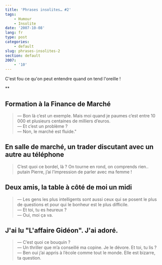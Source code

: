```yaml
---
title: 'Phrases insolites… #2'
tags:
    - Humour
    - Insolite
date: '2007-10-08'
lang: fr
type: post
categories:
    - default
slug: phrases-insolites-2
section: default
2007:
    - '10'
---
```


C'est fou ce qu'on peut entendre quand on tend l'oreille&nbsp;!

**<!-- more -->

## Formation à la Finance de Marché

> — Bon là c’est un exemple. Mais moi quand je paumes c’est entre 10 000 et plusieurs centaines de milliers d’euros.  
> — Et c’est un problème&nbsp;?  
> — Non, le marché est fluide."

## En salle de marché, un trader discutant avec un autre au téléphone

> C’est quoi ce bordel, là&nbsp;? On tourne en rond, on comprends rien.. putain Pierre, j’ai l’impression de parler avec ma femme&nbsp;!

## Deux amis, la table à côté de moi un midi

> — Les gens les plus intelligents sont aussi ceux qui se posent le plus de questions et pour qui le bonheur est le plus difficile.  
> — Et toi, tu es heureux&nbsp;?  
> — Oui, moi ça va.

## J'ai lu "L'affaire Gidéon". J'ai adoré.

> — C’est quoi ce bouquin&nbsp;?  
> — Un thriller que m’a conseillé ma copine. Je le dévore. Et toi, tu lis&nbsp;?  
> — Ben oui j’ai appris à l’école comme tout le monde. Elle est bizarre, ta question.
